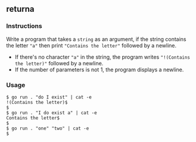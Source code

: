 ## returna

### Instructions

Write a program that takes a `string` as an argument, if the string contains the letter `"a"` then print `"Contains the letter"` followed by a newline.
- If there's no character `"a"` in the string, the program writes `"!(Contains the letter)"` followed by a newline. 
- If the number of parameters is not 1, the program displays a newline.

### Usage

```console
$ go run . "do I exist" | cat -e
!(Contains the letter)$
$
$ go run . "I do exist a" | cat -e
Contains the letter$
$
$ go run . "one" "two" | cat -e
$
```